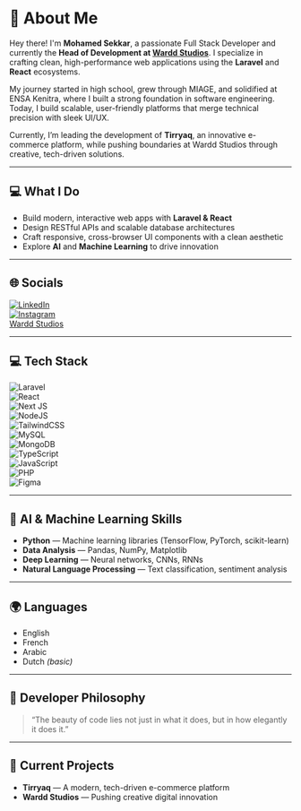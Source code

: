 # 👋 About Me

Hey there! I'm **Mohamed Sekkar**, a passionate Full Stack Developer and currently the **Head of Development at [Wardd Studios](https://www.warddstudio.com/)**. I specialize in crafting clean, high-performance web applications using the **Laravel** and **React** ecosystems.

My journey started in high school, grew through MIAGE, and solidified at ENSA Kenitra, where I built a strong foundation in software engineering. Today, I build scalable, user-friendly platforms that merge technical precision with sleek UI/UX.

Currently, I’m leading the development of **Tirryaq**, an innovative e-commerce platform, while pushing boundaries at Wardd Studios through creative, tech-driven solutions.

---

## 💻 What I Do
- Build modern, interactive web apps with **Laravel & React**
- Design RESTful APIs and scalable database architectures
- Craft responsive, cross-browser UI components with a clean aesthetic
- Explore **AI** and **Machine Learning** to drive innovation

---

## 🌐 Socials
[![LinkedIn](https://img.shields.io/badge/LinkedIn-%230077B5.svg?logo=linkedin&logoColor=white)](https://linkedin.com/in/mohamedsekkar)  
[![Instagram](https://img.shields.io/badge/Instagram-%23E4405F.svg?logo=Instagram&logoColor=white)](https://instagram.com/mo.sekkar)  
[Wardd Studios](https://www.warddstudio.com/)

---

## 💻 Tech Stack
![Laravel](https://img.shields.io/badge/laravel-%23FF2D20.svg?style=flat&logo=laravel&logoColor=white)  
![React](https://img.shields.io/badge/react-%2320232a.svg?style=flat&logo=react&logoColor=%2361DAFB)  
![Next JS](https://img.shields.io/badge/Next-black?style=flat&logo=next.js&logoColor=white)  
![NodeJS](https://img.shields.io/badge/node.js-6DA55F?style=flat&logo=node.js&logoColor=white)  
![TailwindCSS](https://img.shields.io/badge/tailwindcss-%2338B2AC.svg?style=flat&logo=tailwind-css&logoColor=white)  
![MySQL](https://img.shields.io/badge/mysql-%2300f.svg?style=flat&logo=mysql&logoColor=white)  
![MongoDB](https://img.shields.io/badge/MongoDB-%234ea94b.svg?style=flat&logo=mongodb&logoColor=white)  
![TypeScript](https://img.shields.io/badge/typescript-%23007ACC.svg?style=flat&logo=typescript&logoColor=white)  
![JavaScript](https://img.shields.io/badge/javascript-%23323330.svg?style=flat&logo=javascript&logoColor=%23F7DF1E)  
![PHP](https://img.shields.io/badge/php-%23777BB4.svg?style=flat&logo=php&logoColor=white)  
![Figma](https://img.shields.io/badge/figma-%23F24E1E.svg?style=flat&logo=figma&logoColor=white)  

---

## 🧠 AI & Machine Learning Skills
- **Python** — Machine learning libraries (TensorFlow, PyTorch, scikit-learn)
- **Data Analysis** — Pandas, NumPy, Matplotlib
- **Deep Learning** — Neural networks, CNNs, RNNs
- **Natural Language Processing** — Text classification, sentiment analysis

---

## 🌍 Languages
- English  
- French  
- Arabic  
- Dutch *(basic)*

---

## 🧠 Developer Philosophy
> “The beauty of code lies not just in what it does, but in how elegantly it does it.”

---

## 🚀 Current Projects
- **Tirryaq** — A modern, tech-driven e-commerce platform  
- **Wardd Studios** — Pushing creative digital innovation
